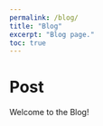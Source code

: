 ```yaml
---
permalink: /blog/
title: "Blog"
excerpt: "Blog page."
toc: true
---
```


# Post
Welcome to the Blog!
